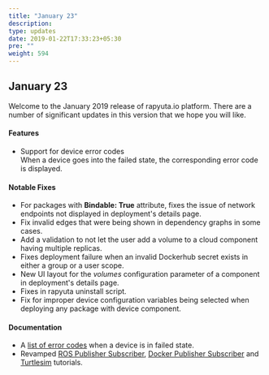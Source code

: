 ```yaml
---
title: "January 23"
description:
type: updates
date: 2019-01-22T17:33:23+05:30
pre: ""
weight: 594
---
```

## January 23
Welcome to the January 2019 release of rapyuta.io platform. There are a
number of significant updates in this version that we hope you will like.

#### Features
* Support for device error codes    
  When a device goes into the failed state, the corresponding error code is displayed.

#### Notable Fixes
* For packages with **Bindable: True** attribute, fixes the issue of network endpoints not displayed in deployment's details page.
* Fix invalid edges that were being shown in dependency graphs in some cases.
* Add a validation to not let the user add a volume to a cloud component having multiple replicas.
* Fixes deployment failure when an invalid Dockerhub secret exists in either a group or a user scope.
* New UI layout for the *volumes* configuration parameter of a component in deployment's details page.
* Fixes in rapyuta uninstall script.
* Fix for improper device configuration variables being selected when deploying any package with device component.

#### Documentation
* A [list of error codes](/getting-started/add-new-device/device-failed-error-codes) when a device is in failed state.
* Revamped [ROS Publisher Subscriber](/dev-tutorials/ros-publisher-subscriber), [Docker Publisher Subscriber](/dev-tutorials/docker-publisher-subscriber) and [Turtlesim](/dev-tutorials/turtlesim/) tutorials.